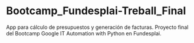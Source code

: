 # Bootcamp_Fundesplai-Treball_Final
App para cálculo de presupuestos y generación de facturas. Proyecto final del Bootcamp Google IT Automation with Python en Fundesplai.
